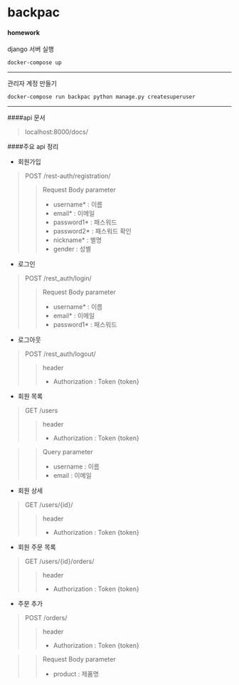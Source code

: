 # backpac

#### homework

django 서버 실행
```angular2
docker-compose up
```
---
관리자 계정 만들기
```angular2
docker-compose run backpac python manage.py createsuperuser
```

---
####api 문서
> localhost:8000/docs/

####주요 api 정리
- 회원가입
> POST /rest-auth/registration/
>   > Request Body parameter
>   > * username* : 이름
>   > * email* : 이메일
>   > * password1* : 패스워드
>   > * password2* : 패스워드 확인
>   > * nickname* : 별명
>   > * gender : 성별
- 로그인
> POST /rest_auth/login/
>   > Request Body parameter
>   > * username* : 이름
>   > * email* : 이메일
>   > * password1* : 패스워드
- 로그아웃
> POST /rest_auth/logout/
>   > header
>   > * Authorization : Token {token}
- 회원 목록
> GET /users
>   > header
>   > * Authorization : Token {token}

>   > Query parameter
>   > * username : 이름
>   > * email : 이메일
- 회원 상세
> GET /users/{id}/
>   > header
>   > * Authorization : Token {token}
- 회원 주문 목록
> GET /users/{id}/orders/
>   > header
>   > * Authorization : Token {token}
- 주문 추가
> POST /orders/
>   > header
>   > * Authorization : Token {token}

>   > Request Body parameter
>   > * product : 제품명
